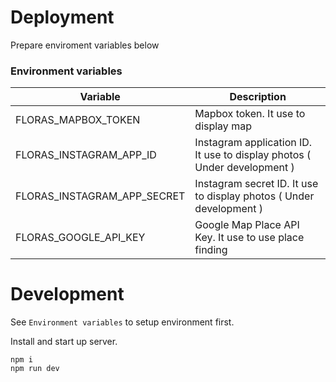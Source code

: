 

# Deployment
Prepare enviroment variables below

### Environment variables

|Variable|Description|
|---|---|
|FLORAS_MAPBOX_TOKEN|Mapbox token. It use to display map|
|FLORAS_INSTAGRAM_APP_ID|Instagram application ID. It use to display photos ( Under development )|
|FLORAS_INSTAGRAM_APP_SECRET|Instagram secret ID. It use to display photos ( Under development )|
|FLORAS_GOOGLE_API_KEY|Google Map Place API Key. It use to use place finding|

# Development

See `Environment variables` to setup environment first.

Install and start up server.
```
npm i
npm run dev
```
